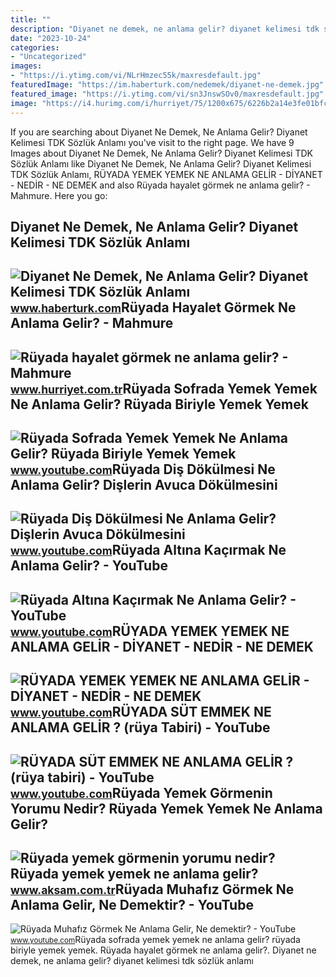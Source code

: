 ```yaml
---
title: ""
description: "Diyanet ne demek, ne anlama gelir? diyanet kelimesi tdk sözlük anlamı"
date: "2023-10-24"
categories:
- "Uncategorized"
images:
- "https://i.ytimg.com/vi/NLrHmzec55k/maxresdefault.jpg"
featuredImage: "https://im.haberturk.com/nedemek/diyanet-ne-demek.jpg"
featured_image: "https://i.ytimg.com/vi/sn3JnswSOv0/maxresdefault.jpg"
image: "https://i4.hurimg.com/i/hurriyet/75/1200x675/6226b2a14e3fe01bfcb3c219.jpg"
---
```


If you are searching about Diyanet Ne Demek, Ne Anlama Gelir? Diyanet Kelimesi TDK Sözlük Anlamı you've visit to the right page. We have 9 Images about Diyanet Ne Demek, Ne Anlama Gelir? Diyanet Kelimesi TDK Sözlük Anlamı like Diyanet Ne Demek, Ne Anlama Gelir? Diyanet Kelimesi TDK Sözlük Anlamı, RÜYADA YEMEK YEMEK NE ANLAMA GELİR - DİYANET - NEDİR - NE DEMEK and also Rüyada hayalet görmek ne anlama gelir? - Mahmure. Here you go:

Diyanet Ne Demek, Ne Anlama Gelir? Diyanet Kelimesi TDK Sözlük Anlamı
---------------------------------------------------------------------

 ![Diyanet Ne Demek, Ne Anlama Gelir? Diyanet Kelimesi TDK Sözlük Anlamı](https://im.haberturk.com/nedemek/diyanet-ne-demek.jpg) <small>www.haberturk.com</small>Rüyada Hayalet Görmek Ne Anlama Gelir? - Mahmure
------------------------------------------------

 ![Rüyada hayalet görmek ne anlama gelir? - Mahmure](https://i4.hurimg.com/i/hurriyet/75/1200x675/6226b2a14e3fe01bfcb3c219.jpg) <small>www.hurriyet.com.tr</small>Rüyada Sofrada Yemek Yemek Ne Anlama Gelir? Rüyada Biriyle Yemek Yemek
----------------------------------------------------------------------

 ![Rüyada Sofrada Yemek Yemek Ne Anlama Gelir? Rüyada Biriyle Yemek Yemek](https://i.ytimg.com/vi/UguYPc8qOL0/maxresdefault.jpg) <small>www.youtube.com</small>Rüyada Diş Dökülmesi Ne Anlama Gelir? Dişlerin Avuca Dökülmesini
----------------------------------------------------------------

 ![Rüyada Diş Dökülmesi Ne Anlama Gelir? Dişlerin Avuca Dökülmesini](https://i.ytimg.com/vi/Bg-IjViVzUc/maxresdefault.jpg) <small>www.youtube.com</small>Rüyada Altına Kaçırmak Ne Anlama Gelir? - YouTube
-------------------------------------------------

 ![Rüyada Altına Kaçırmak Ne Anlama Gelir? - YouTube](https://i.ytimg.com/vi/gq9b28W_Z1w/maxresdefault.jpg) <small>www.youtube.com</small>RÜYADA YEMEK YEMEK NE ANLAMA GELİR - DİYANET - NEDİR - NE DEMEK
---------------------------------------------------------------

 ![RÜYADA YEMEK YEMEK NE ANLAMA GELİR - DİYANET - NEDİR - NE DEMEK](https://i.ytimg.com/vi/NLrHmzec55k/maxresdefault.jpg) <small>www.youtube.com</small>RÜYADA SÜT EMMEK NE ANLAMA GELİR ? (rüya Tabiri) - YouTube
----------------------------------------------------------

 ![RÜYADA SÜT EMMEK NE ANLAMA GELİR ? (rüya tabiri) - YouTube](https://i.ytimg.com/vi/MIY0_ed4sdY/maxresdefault.jpg) <small>www.youtube.com</small>Rüyada Yemek Görmenin Yorumu Nedir? Rüyada Yemek Yemek Ne Anlama Gelir?
-----------------------------------------------------------------------

 ![Rüyada yemek görmenin yorumu nedir? Rüyada yemek yemek ne anlama gelir?](https://img3.aksam.com.tr/imgsdisk/2020/09/07/t25_0709202034e5489d.jpg) <small>www.aksam.com.tr</small>Rüyada Muhafız Görmek Ne Anlama Gelir, Ne Demektir? - YouTube
-------------------------------------------------------------

 ![Rüyada Muhafız Görmek Ne Anlama Gelir, Ne demektir? - YouTube](https://i.ytimg.com/vi/sn3JnswSOv0/maxresdefault.jpg) <small>www.youtube.com</small>Rüyada sofrada yemek yemek ne anlama gelir? rüyada biriyle yemek yemek. Rüyada hayalet görmek ne anlama gelir?. Diyanet ne demek, ne anlama gelir? diyanet kelimesi tdk sözlük anlamı
